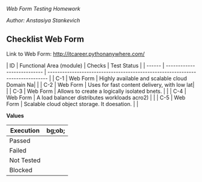 *Web Form Testing Homework* 

*Author: Anstasiya Stankevich*

## Checklist Web Form

Link to Web Form: http://itcareer.pythonanywhere.com/ 

| ID     | Functional Area (module)    | Checks                                       | Test Status                     |
| ------ | --------------------------- | ------------------------------------------------------------------------------ |
| C-1    | Web Form                    | Highly available and scalable cloud Domain Na|                                 |
| C-2    | Web Form                    | Uses for fast  content delivery, with low lat|                                 |
| C-3    | Web Form                    | Allows to create a logically isolated bnets. |                                 |
| C-4    | Web Form                    | A load balancer distributes workloads acro2) |                                 |
| C-5    | Web Form                    | Scalable cloud object storage. It doesation. |                                 |


**Values** 


| Execution       |bg;ob;       |
| --------------- |-------------|
| Passed          |             |          
| Failed          |             |                      
| Not Tested      |             |                                    
| Blocked         |             |
           



